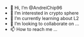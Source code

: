 - 👋 Hi, I’m @AndreiChip96
- 👀 I’m interested in crypto sphere
- 🌱 I’m currently learning about L2
- 💞️ I’m looking to collaborate on ...
- 📫 How to reach me ...

<!---
AndreiChip96/AndreiChip96 is a ✨ special ✨ repository because its `README.md` (this file) appears on your GitHub profile.
You can click the Preview link to take a look at your changes.
--->
